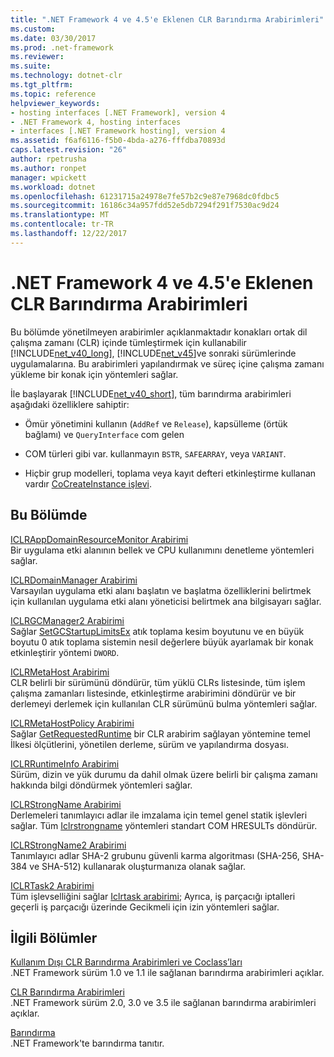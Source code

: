 ```yaml
---
title: ".NET Framework 4 ve 4.5'e Eklenen CLR Barındırma Arabirimleri"
ms.custom: 
ms.date: 03/30/2017
ms.prod: .net-framework
ms.reviewer: 
ms.suite: 
ms.technology: dotnet-clr
ms.tgt_pltfrm: 
ms.topic: reference
helpviewer_keywords:
- hosting interfaces [.NET Framework], version 4
- .NET Framework 4, hosting interfaces
- interfaces [.NET Framework hosting], version 4
ms.assetid: f6af6116-f5b0-4bda-a276-fffdba70893d
caps.latest.revision: "26"
author: rpetrusha
ms.author: ronpet
manager: wpickett
ms.workload: dotnet
ms.openlocfilehash: 61231715a24978e7fe57b2c9e87e7968dc0fdbc5
ms.sourcegitcommit: 16186c34a957fdd52e5db7294f291f7530ac9d24
ms.translationtype: MT
ms.contentlocale: tr-TR
ms.lasthandoff: 12/22/2017
---
```

# <a name="clr-hosting-interfaces-added-in-the-net-framework-4-and-45"></a>.NET Framework 4 ve 4.5'e Eklenen CLR Barındırma Arabirimleri
Bu bölümde yönetilmeyen arabirimler açıklanmaktadır konakları ortak dil çalışma zamanı (CLR) içinde tümleştirmek için kullanabilir [!INCLUDE[net_v40_long](../../../../includes/net-v40-long-md.md)], [!INCLUDE[net_v45](../../../../includes/net-v45-md.md)]ve sonraki sürümlerinde uygulamalarına. Bu arabirimleri yapılandırmak ve süreç içine çalışma zamanı yükleme bir konak için yöntemleri sağlar.  
  
 İle başlayarak [!INCLUDE[net_v40_short](../../../../includes/net-v40-short-md.md)], tüm barındırma arabirimleri aşağıdaki özelliklere sahiptir:  
  
-   Ömür yönetimini kullanın (`AddRef` ve `Release`), kapsülleme (örtük bağlamı) ve `QueryInterface` com gelen  
  
-   COM türleri gibi var. kullanmayın `BSTR`, `SAFEARRAY`, veya `VARIANT`.  
  
-   Hiçbir grup modelleri, toplama veya kayıt defteri etkinleştirme kullanan vardır [CoCreateInstance işlevi](http://go.microsoft.com/fwlink/?LinkId=142894).  
  
## <a name="in-this-section"></a>Bu Bölümde  
 [ICLRAppDomainResourceMonitor Arabirimi](../../../../docs/framework/unmanaged-api/hosting/iclrappdomainresourcemonitor-interface.md)  
 Bir uygulama etki alanının bellek ve CPU kullanımını denetleme yöntemleri sağlar.  
  
 [ICLRDomainManager Arabirimi](../../../../docs/framework/unmanaged-api/hosting/iclrdomainmanager-interface.md)  
 Varsayılan uygulama etki alanı başlatın ve başlatma özelliklerini belirtmek için kullanılan uygulama etki alanı yöneticisi belirtmek ana bilgisayarı sağlar.  
  
 [ICLRGCManager2 Arabirimi](../../../../docs/framework/unmanaged-api/hosting/iclrgcmanager2-interface.md)  
 Sağlar [SetGCStartupLimitsEx](../../../../docs/framework/unmanaged-api/hosting/iclrgcmanager2-setgcstartuplimitsex-method.md) atık toplama kesim boyutunu ve en büyük boyutu 0 atık toplama sistemin nesil değerlere büyük ayarlamak bir konak etkinleştirir yöntemi `DWORD`.  
  
 [ICLRMetaHost Arabirimi](../../../../docs/framework/unmanaged-api/hosting/iclrmetahost-interface.md)  
 CLR belirli bir sürümünü döndürür, tüm yüklü CLRs listesinde, tüm işlem çalışma zamanları listesinde, etkinleştirme arabirimini döndürür ve bir derlemeyi derlemek için kullanılan CLR sürümünü bulma yöntemleri sağlar.  
  
 [ICLRMetaHostPolicy Arabirimi](../../../../docs/framework/unmanaged-api/hosting/iclrmetahostpolicy-interface.md)  
 Sağlar [GetRequestedRuntime](../../../../docs/framework/unmanaged-api/hosting/iclrmetahostpolicy-getrequestedruntime-method.md) bir CLR arabirim sağlayan yöntemine temel İlkesi ölçütlerini, yönetilen derleme, sürüm ve yapılandırma dosyası.  
  
 [ICLRRuntimeInfo Arabirimi](../../../../docs/framework/unmanaged-api/hosting/iclrruntimeinfo-interface.md)  
 Sürüm, dizin ve yük durumu da dahil olmak üzere belirli bir çalışma zamanı hakkında bilgi döndürmek yöntemleri sağlar.  
  
 [ICLRStrongName Arabirimi](../../../../docs/framework/unmanaged-api/hosting/iclrstrongname-interface.md)  
 Derlemeleri tanımlayıcı adlar ile imzalama için temel genel statik işlevleri sağlar. Tüm [Iclrstrongname](../../../../docs/framework/unmanaged-api/hosting/iclrstrongname-interface.md) yöntemleri standart COM HRESULTs döndürür.  
  
 [ICLRStrongName2 Arabirimi](../../../../docs/framework/unmanaged-api/hosting/iclrstrongname2-interface.md)  
 Tanımlayıcı adlar SHA-2 grubunu güvenli karma algoritması (SHA-256, SHA-384 ve SHA-512) kullanarak oluşturmanıza olanak sağlar.  
  
 [ICLRTask2 Arabirimi](../../../../docs/framework/unmanaged-api/hosting/iclrtask2-interface.md)  
 Tüm işlevselliğini sağlar [Iclrtask arabirimi](../../../../docs/framework/unmanaged-api/hosting/iclrtask-interface.md); Ayrıca, iş parçacığı iptalleri geçerli iş parçacığı üzerinde Gecikmeli için izin yöntemleri sağlar.  
  
## <a name="related-sections"></a>İlgili Bölümler  
 [Kullanım Dışı CLR Barındırma Arabirimleri ve Coclass’ları](../../../../docs/framework/unmanaged-api/hosting/deprecated-clr-hosting-interfaces-and-coclasses.md)  
 .NET Framework sürüm 1.0 ve 1.1 ile sağlanan barındırma arabirimleri açıklar.  
  
 [CLR Barındırma Arabirimleri](../../../../docs/framework/unmanaged-api/hosting/clr-hosting-interfaces.md)  
 .NET Framework sürüm 2.0, 3.0 ve 3.5 ile sağlanan barındırma arabirimleri açıklar.  
  
 [Barındırma](../../../../docs/framework/unmanaged-api/hosting/index.md)  
 .NET Framework'te barındırma tanıtır.
